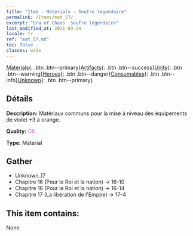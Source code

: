```yaml
---
title: "Item - Materials - Soufre légendaire"
permalink: /Items/mat_57/
excerpt: "Era of Chaos  Soufre légendaire"
last_modified_at: 2021-03-24
locale: fr
ref: "mat_57.md"
toc: false
classes: wide
---
```

 [Materials](/fr/Items/){: .btn .btn--primary}[Artifacts](/fr/Items/Artifacts/){: .btn .btn--success}[Units](/fr/Items/Units/){: .btn .btn--warning}[Heroes](/fr/Items/Heroes/){: .btn .btn--danger}[Consumables](/fr/Items/Consumables/){: .btn .btn--info}[Unknown](/fr/Items/Unknown/){: .btn .btn--primary}

## Détails
 **Description:** Matériaux communs pour la mise à niveau des équipements de violet +3 à orange.

 **Quality:** <span style="color: #DA70D6">OK</span>

 **Type:** Material

## Gather

*    Unknown_17 
*    Chapitre 16 (Pour le Roi et la nation) -> 16-10 
*    Chapitre 16 (Pour le Roi et la nation) -> 16-14 
*    Chapitre 17 (La libération de l'Empire) -> 17-4 

## This item contains:

  None

